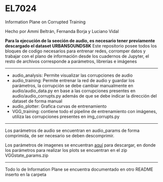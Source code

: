 # EL7024
Information Plane on Corrupted Training

Hecho por Ammi Beltrán, Fernanda Borja y Luciano Vidal

**Para la ejecución de la seeción de audio, es necesario tener previamente descargado el dataset URBANSOUNDS8K**
Este repositorio posee todos los bloques de codigo necesarios para entrenar redes, corromper datos y trabajar con el plano de información desde los cuadernos de Jupyter, el resto de archivos corresponde a parámetros, librerías e imágenes
***
* audio_analysis: Permite visualizar las corrupciones de audio
* audio_training: Permite entrenar la red de audio y guardar los parámetros, la corrupción se debe cambiar manualmente en audio/audio_data.py en base a las corrupciones presentes en audio/audio_corrupts.py además de que se debe indicar la dirección del dataset de forma manual
* audio_plotter: Grafica curvas de entrenamiento
* VGG_training: contiene todo el pipeline de entrenamiento con imágenes, utiliza las corrupciones presentes en img_corrupts.py

***
Los parámetros de audio se encuentran en audio_params de forma comprimida, de ser necesario se deben descomprimir.

Los parámetros de imagenes se encuentran [aquí](https://drive.google.com/drive/folders/1Z-6cn6ZPKIJFL83lxCQgFRx05dqf7jSU?usp=sharing) para descargar, en donde los parámetros para realizar los plots se encuentran en el zip VGGstate_params.zip

***
Todo lo de Information Plane se encuentra documentado en otro README inserto en la carpeta
